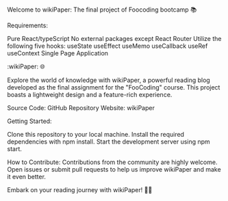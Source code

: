 Welcome to wikiPaper: The final project of Foocoding bootcamp 📚

Requirements:

Pure React/typeScript
No external packages except React Router
Utilize the following five hooks:
useState
useEffect
useMemo
useCallback
useRef
useContext
Single Page Application 

:wikiPaper: 🌐

Explore the world of knowledge with wikiPaper, a powerful reading blog developed as the final assignment for the "FooCoding" course. This project boasts a lightweight design and a feature-rich experience.

Source Code: GitHub Repository
Website: wikiPaper

Getting Started:

Clone this repository to your local machine.
Install the required dependencies with npm install.
Start the development server using npm start.

How to Contribute:
Contributions from the community are highly welcome. Open issues or submit pull requests to help us improve wikiPaper and make it even better.

Embark on your reading journey with wikiPaper! 📖🌐
